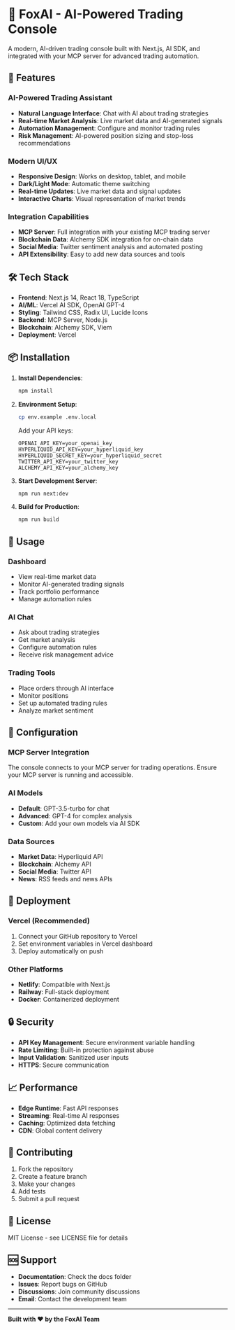 # 🦊 FoxAI - AI-Powered Trading Console

A modern, AI-driven trading console built with Next.js, AI SDK, and integrated with your MCP server for advanced trading automation.

## 🚀 Features

### **AI-Powered Trading Assistant**
- **Natural Language Interface**: Chat with AI about trading strategies
- **Real-time Market Analysis**: Live market data and AI-generated signals
- **Automation Management**: Configure and monitor trading rules
- **Risk Management**: AI-powered position sizing and stop-loss recommendations

### **Modern UI/UX**
- **Responsive Design**: Works on desktop, tablet, and mobile
- **Dark/Light Mode**: Automatic theme switching
- **Real-time Updates**: Live market data and signal updates
- **Interactive Charts**: Visual representation of market trends

### **Integration Capabilities**
- **MCP Server**: Full integration with your existing MCP trading server
- **Blockchain Data**: Alchemy SDK integration for on-chain data
- **Social Media**: Twitter sentiment analysis and automated posting
- **API Extensibility**: Easy to add new data sources and tools

## 🛠️ Tech Stack

- **Frontend**: Next.js 14, React 18, TypeScript
- **AI/ML**: Vercel AI SDK, OpenAI GPT-4
- **Styling**: Tailwind CSS, Radix UI, Lucide Icons
- **Backend**: MCP Server, Node.js
- **Blockchain**: Alchemy SDK, Viem
- **Deployment**: Vercel

## 📦 Installation

1. **Install Dependencies**:
   ```bash
   npm install
   ```

2. **Environment Setup**:
   ```bash
   cp env.example .env.local
   ```
   
   Add your API keys:
   ```env
   OPENAI_API_KEY=your_openai_key
   HYPERLIQUID_API_KEY=your_hyperliquid_key
   HYPERLIQUID_SECRET_KEY=your_hyperliquid_secret
   TWITTER_API_KEY=your_twitter_key
   ALCHEMY_API_KEY=your_alchemy_key
   ```

3. **Start Development Server**:
   ```bash
   npm run next:dev
   ```

4. **Build for Production**:
   ```bash
   npm run build
   ```

## 🎯 Usage

### **Dashboard**
- View real-time market data
- Monitor AI-generated trading signals
- Track portfolio performance
- Manage automation rules

### **AI Chat**
- Ask about trading strategies
- Get market analysis
- Configure automation rules
- Receive risk management advice

### **Trading Tools**
- Place orders through AI interface
- Monitor positions
- Set up automated trading rules
- Analyze market sentiment

## 🔧 Configuration

### **MCP Server Integration**
The console connects to your MCP server for trading operations. Ensure your MCP server is running and accessible.

### **AI Models**
- **Default**: GPT-3.5-turbo for chat
- **Advanced**: GPT-4 for complex analysis
- **Custom**: Add your own models via AI SDK

### **Data Sources**
- **Market Data**: Hyperliquid API
- **Blockchain**: Alchemy API
- **Social Media**: Twitter API
- **News**: RSS feeds and news APIs

## 🚀 Deployment

### **Vercel (Recommended)**
1. Connect your GitHub repository to Vercel
2. Set environment variables in Vercel dashboard
3. Deploy automatically on push

### **Other Platforms**
- **Netlify**: Compatible with Next.js
- **Railway**: Full-stack deployment
- **Docker**: Containerized deployment

## 🔒 Security

- **API Key Management**: Secure environment variable handling
- **Rate Limiting**: Built-in protection against abuse
- **Input Validation**: Sanitized user inputs
- **HTTPS**: Secure communication

## 📈 Performance

- **Edge Runtime**: Fast API responses
- **Streaming**: Real-time AI responses
- **Caching**: Optimized data fetching
- **CDN**: Global content delivery

## 🤝 Contributing

1. Fork the repository
2. Create a feature branch
3. Make your changes
4. Add tests
5. Submit a pull request

## 📄 License

MIT License - see LICENSE file for details

## 🆘 Support

- **Documentation**: Check the docs folder
- **Issues**: Report bugs on GitHub
- **Discussions**: Join community discussions
- **Email**: Contact the development team

---

**Built with ❤️ by the FoxAI Team** 